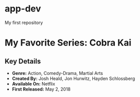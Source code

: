# app-dev
My first repository
# My Favorite Series: Cobra Kai  

## Key Details  
- **Genre:** Action, Comedy-Drama, Martial Arts  
- **Created By:** Josh Heald, Jon Hurwitz, Hayden Schlossberg  
- **Available On:** Netflix  
- **First Released:** May 2, 2018 
